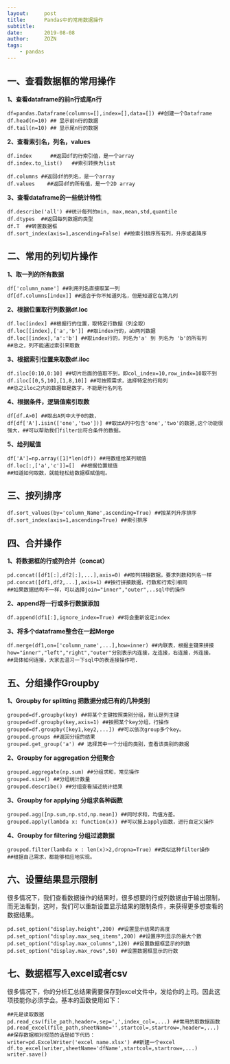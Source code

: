 ```yaml
---
layout:     post
title:      Pandas中的常用数据操作
subtitle:   
date:       2019-08-08
author:     ZOZN
tags:
    - pandas
---
```




## 一、查看数据框的常用操作

**1、查看dataframe的前n行或尾n行**

```python3
df=pandas.Dataframe(columns=[],index=[],data=[]) ##创建一个Dataframe
df.head(n=10) ## 显示前n行的数据
df.tail(n=10) ## 显示尾n行的数据
```

**2、查看索引名，列名，values**

```python3
df.index      ##返回df的行索引值，是一个array
df.index.to_list()   ##索引转换为list

df.columns ##返回df的列名，是一个array
df.values    ##返回df的所有值，是一个2D array
```

**3、查看dataframe的一些统计特性**

```python3
df.describe('all') ##统计每列的min, max,mean,std,quantile
df.dtypes  ##返回每列数据的类型
df.T  ##转置数据框
df.sort_index(axis=1,ascending=False) ##按索引排序所有列，升序或者降序
```

## 二、常用的列切片操作

**1、取一列的所有数据**

```python3
df['column_name'] ##利用列名直接取某一列
df[df.columns[index]] ##适合于你不知道列名，但是知道它在第几列
```

**2、根据位置取行列数据df.loc**

```python3
df.loc[index] ##根据行的位置，取特定行数据（列全取）
df.loc[[index],['a','b']] ##取index行的，ab两列数据
df.loc[[index],'a':'b'] ##取index行的，列名为'a' 到 列名为 'b'的所有列
##总之，列不能通过索引来取数
```

**3、根据索引位置来取数df.iloc**

```python3
df.iloc[0:10,0:10] ##切片后面的值取不到，即col_index=10,row_indx=10取不到
df.iloc[[0,5,10],[1,8,10]] ##可按照需求，选择特定的行和列
##总之iloc之内的数据都是数字，不能是行名列名
```

**4、根据条件，逻辑值索引取数**

```python3
df[df.A>0] ##取出A列中大于0的数，
df[df['A'].isin(['one','two'])] ##取出A列中包含'one','two'的数据,这个功能很强大，##可以帮助我们filter出符合条件的数据。
```

**5、给列赋值**

```python3
df['A']=np.array([1]*len(df)) ##用数组给某列赋值
df.loc[:,['a','c']]=[]  ##根据位置赋值
##知道如何取数，就能轻松给数据框赋值啦。
```

## 三、按列排序

```python3
df.sort_values(by='column_Name',ascending=True) ##按某列升序排序
df.sort_index(axis=1,ascending=True) ##索引排序
```

## 四、合并操作

**1、将数据框的行或列合并（concat）**

```python3
pd.concat([df1[:],df2[:],...],axis=0) ##按列拼接数据，要求列数和列名一样
pd.concat([df1,df2,...],axis=1）##按行拼接数据，行数和行索引相同
##如果数据结构不一样，可以选择join="inner","outer",..sql中的操作
```

**2、append将一行或多行数据添加**

```python3
df.append(df1[:],ignore_index=True) ##将会重新设定index
```

**3、将多个dataframe整合在一起Merge**

```python3
df.merge(df1,on=['column_name',...],how=inner) ##内联表，根据主键来拼接
how="inner","left","right","outer"分别表示内连接，左连接，右连接，外连接。
##具体如何连接，大家去温习一下sql中的表连接操作吧.
```

## 五、分组操作Groupby

**1、Groupby for splitting 把数据分成已有的几种类别**

```python3
grouped=df.groupby(key) ##将某个主键按照类别分组，默认是列主键
grouped=df.groupby(key,axis=1) ##按照某个key分组，行操作
grouped=df.groupby([key1,key2,...]) ##可以依次group多个key。
grouped.groups ##返回分组的结果
grouped.get_group('a') ## 选择其中一个分组的类别，查看该类别的数据
```

**2、Groupby for aggregation 分组聚合**

```python3
grouped.aggregate(np.sum) ##分组求和，常见操作
grouped.size() ##分组统计数量
grouped.describe() ##分组查看描述统计结果
```

**3、Groupby for applying 分组求各种函数**

```python3
grouped.agg([np.sum,np.std,np.mean]) ##同时求和，均值方差。
grouped.apply(lambda x: function(x)) ##可以接上apply函数，进行自定义操作
```

**4、Groupby for filtering 分组过滤数据**

```python3
grouped.filter(lambda x : len(x)>2,dropna=True) ##类似这种filter操作
##根据自己需求，都能够相应地实现。
```

## 六、设置结果显示限制

很多情况下，我们查看数据操作的结果时，很多想要的行或列数据由于输出限制，而无法看到，这时，我们可以重新设置显示结果的限制条件，来获得更多想查看的数据结果。

```python3
pd.set_option("display.height",200) ##设置显示结果的高度
pd.set_option("display.max_seq_items",200) ##设置序列显示的最大个数
pd.set_option("display.max_columns",120) ##设置数据框显示的列数
pd.set_option("display.max_rows",50) ##设置数据框显示的行数
```

## 七、数据框写入excel或者csv

很多情况下，你的分析汇总结果需要保存到excel文件中，发给你的上司。因此这项技能你必须学会。基本的函数使用如下：

```python3
##先是读取数据
pd.read_csv(file_path,header=,sep=',',index_col=,...) ##常用的取数据函数
pd.read_excel(file_path,sheetName='',startcol=,startrow=,header=,...)
##保存数据相对规范的话是如下代码：
writer=pd.ExcelWriter('excel name.xlsx') ##新建一个excel
df.to_excel(writer,sheetName='dfName',startcol=,startrow=,...)
writer.save()
```

 